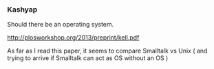 ### Kashyap

Should there be an operating system.

http://plosworkshop.org/2013/preprint/kell.pdf

As far as I read this paper, it seems to compare Smalltalk vs Unix
( and trying to arrive if Smalltalk can act as OS without an OS )
